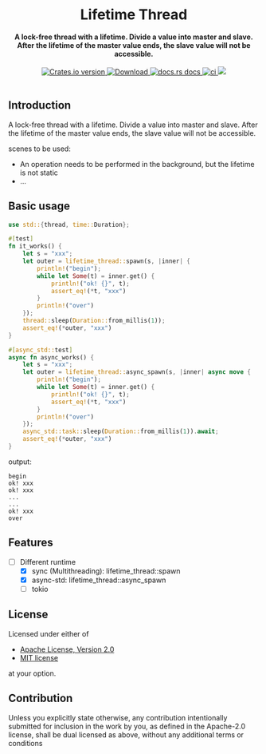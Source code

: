 <h1 align="center">Lifetime Thread</h1>
<div align="center">
 <strong>
    A lock-free thread with a lifetime. Divide a value into master and slave. After the lifetime of the master value ends, the slave value will not be accessible.
 </strong>
</div>
<br />
<div align="center">
  <!-- Crates version -->
  <a href="https://crates.io/crates/lifetime-thread">
    <img src="https://img.shields.io/crates/v/lifetime-thread.svg?style=flat-square"
    alt="Crates.io version" />
  </a>
  <!-- Downloads -->
  <a href="https://crates.io/crates/lifetime-thread">
    <img src="https://img.shields.io/crates/d/lifetime-thread.svg?style=flat-square"
      alt="Download" />
  </a>
  <!-- docs.rs docs -->
  <a href="https://docs.rs/lifetime-thread">
    <img src="https://img.shields.io/badge/docs-latest-blue.svg?style=flat-square"
      alt="docs.rs docs" />
  </a>
  <!-- ci -->
  <a href="https://github.com/liangyongrui/lifetime-thread">
    <img src="https://github.com/liangyongrui/lifetime-thread/workflows/Rust/badge.svg"
      alt="ci" />
  </a>
  <!-- coverage -->
  <a href="https://codecov.io/gh/liangyongrui/lifetime-thread">
    <img src="https://codecov.io/gh/liangyongrui/lifetime-thread/branch/master/graph/badge.svg" />
  </a>
</div>

<br/>

## Introduction

A lock-free thread with a lifetime. Divide a value into master and slave. After the lifetime of the master value ends, the slave value will not be accessible.

scenes to be used:

- An operation needs to be performed in the background, but the lifetime is not static
- ...

## Basic usage

```rust
use std::{thread, time::Duration};

#[test]
fn it_works() {
    let s = "xxx";
    let outer = lifetime_thread::spawn(s, |inner| {
        println!("begin");
        while let Some(t) = inner.get() {
            println!("ok! {}", t);
            assert_eq!(*t, "xxx")
        }
        println!("over")
    });
    thread::sleep(Duration::from_millis(1));
    assert_eq!(*outer, "xxx")
}

#[async_std::test]
async fn async_works() {
    let s = "xxx";
    let outer = lifetime_thread::async_spawn(s, |inner| async move {
        println!("begin");
        while let Some(t) = inner.get() {
            println!("ok! {}", t);
            assert_eq!(*t, "xxx")
        }
        println!("over")
    });
    async_std::task::sleep(Duration::from_millis(1)).await;
    assert_eq!(*outer, "xxx")
}
```

output:

```text
begin
ok! xxx
ok! xxx
...
...
ok! xxx
over
```

## Features

- [ ] Different runtime
  - [x] sync (Multithreading): lifetime_thread::spawn
  - [x] async-std: lifetime_thread::async_spawn
  - [ ] tokio

## License

Licensed under either of

- [Apache License, Version 2.0](LICENSE-APACHE)
- [MIT license](LICENSE-MIT)

at your option.

## Contribution

Unless you explicitly state otherwise, any contribution intentionally submitted
for inclusion in the work by you, as defined in the Apache-2.0 license, shall be
dual licensed as above, without any additional terms or conditions
